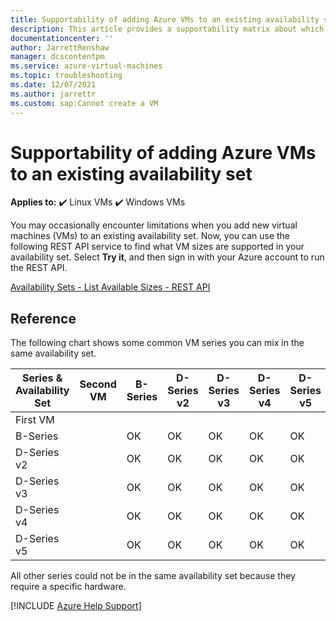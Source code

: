 ```yaml
---
title: Supportability of adding Azure VMs to an existing availability set
description: This article provides a supportability matrix about which VM series you can mix in the same availability set
documentationcenter: ''
author: JarrettRenshaw
manager: dcscontentpm
ms.service: azure-virtual-machines
ms.topic: troubleshooting
ms.date: 12/07/2021
ms.author: jarrettr
ms.custom: sap:Cannot create a VM
---
```

# Supportability of adding Azure VMs to an existing availability set

**Applies to:** :heavy_check_mark: Linux VMs :heavy_check_mark: Windows VMs

You may occasionally encounter limitations when you add new virtual machines (VMs) to an existing availability set. Now, you can use the following REST API service to find what VM sizes are supported in your availability set. Select **Try it**, and then sign in with your Azure account to run the REST API.

[Availability Sets - List Available Sizes - REST API](/rest/api/compute/availability-sets/list-available-sizes)

## Reference

The following chart shows some common VM series you can mix in the same availability set.

Series & Availability Set|Second VM|B-Series|D-Series v2|D-Series v3|D-Series v4|D-Series v5|
|---|---|---|---|---|---|---|
|First VM|||||||
|B-Series||OK|OK|OK|OK|OK|
|D-Series v2||OK|OK|OK|OK|OK|
|D-Series v3||OK|OK|OK|OK|OK|
|D-Series v4||OK|OK|OK|OK|OK|
|D-Series v5||OK|OK|OK|OK|OK|

All other series could not be in the same availability set because they require a specific hardware.

[!INCLUDE [Azure Help Support](../../../includes/azure-help-support.md)]
